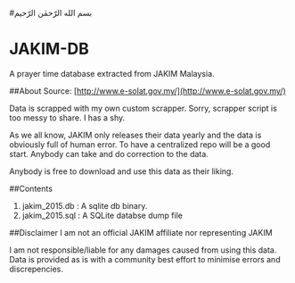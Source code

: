 #بسم الله الرّحمٰن الرّحيم

# JAKIM-DB
A prayer time database extracted from JAKIM Malaysia.

##About
Source: [http://www.e-solat.gov.my/](http://www.e-solat.gov.my/)

Data is scrapped with my own custom scrapper. Sorry, scrapper script is too messy to share. I has a shy. 

As we all know, JAKIM only releases their data yearly and the data is obviously full of human error. To have a centralized repo will be a good start. Anybody can take and do correction to the data. 

Anybody is free to download and use this data as their liking. 

##Contents
1. jakim_2015.db : A sqlite db binary. 
2. jakim_2015.sql : A SQLite databse dump file 

##Disclaimer
I am not an official JAKIM affiliate nor representing JAKIM

I am not responsible/liable for any damages caused from using this data. Data is provided as is with a community best effort to minimise errors and discrepencies. 

